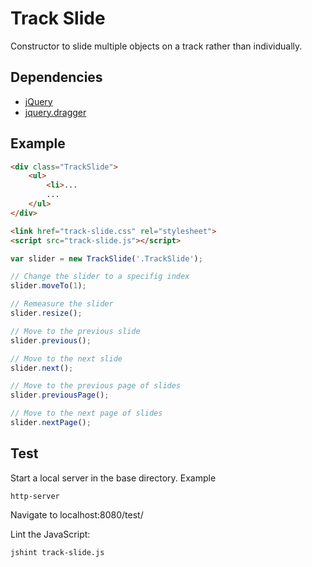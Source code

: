 Track Slide
===========

Constructor to slide multiple objects on a track rather than individually.

Dependencies
------------

* [jQuery](http://jquery.com/)
* [jquery.dragger](https://github.com/cuth/jquery.dragger)

Example
-------

```html
<div class="TrackSlide">
    <ul>
        <li>...
        ...
    </ul>
</div>

<link href="track-slide.css" rel="stylesheet">
<script src="track-slide.js"></script>
```

```js
var slider = new TrackSlide('.TrackSlide');

// Change the slider to a specifig index
slider.moveTo(1);

// Remeasure the slider
slider.resize();

// Move to the previous slide
slider.previous();

// Move to the next slide
slider.next();

// Move to the previous page of slides
slider.previousPage();

// Move to the next page of slides
slider.nextPage();
```


Test
----
Start a local server in the base directory.
Example
```
http-server
```
Navigate to localhost:8080/test/

Lint the JavaScript:
```
jshint track-slide.js
```
